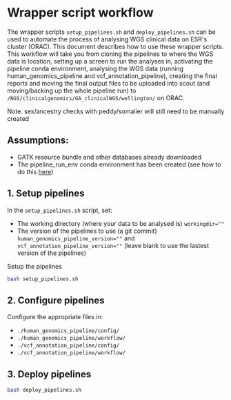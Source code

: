 # Wrapper script workflow

The wrapper scripts `setup_pipelines.sh` and `deploy_pipelines.sh` can be used to automate the process of analysing WGS clinical data on ESR's cluster (ORAC). This document describes how to use these wrapper scripts. This workflow will take you from cloning the pipelines to where the WGS data is location, setting up a screen to run the analyses in, activating the pipeline conda environment, analysing the WGS data (running human_genomics_pipeline and vcf_annotation_pipeline), creating the final reports and moving the final output files to be uploaded into scout (and moving/backing up the whole pipeline run) to `/NGS/clinicalgenomics/GA_clinicalWGS/wellington/` on ORAC.

Note. sex/ancestry checks with peddy/somalier will still need to be manually created

## Assumptions:

- GATK resource bundle and other databases already downloaded
- The pipeline_run_env conda environment has been created (see how to do this [here](https://github.com/ESR-NZ/human_genomics_pipeline#7-create-and-activate-a-conda-environment-with-python-and-snakemake-installed))

## 1. Setup pipelines

In the `setup_pipelines.sh` script, set:

- The working directory (where your data to be analysed is) `workingdir=""`
- The version of the pipelines to use (a git commit) `human_genomics_pipeline_version=""` and `vcf_annotation_pipeline_version=""` (leave blank to use the lastest version of the pipelines)

Setup the pipelines

```bash
bash setup_pipelines.sh
```

## 2. Configure pipelines

Configure the appropriate files in:
- `./human_genomics_pipeline/config/`
- `./human_genomics_pipeline/workflow/`
- `./vcf_annotation_pipeline/config/`
- `./vcf_annotation_pipeline/workflow/`

## 3. Deploy pipelines

```bash
bash deploy_pipelines.sh
```